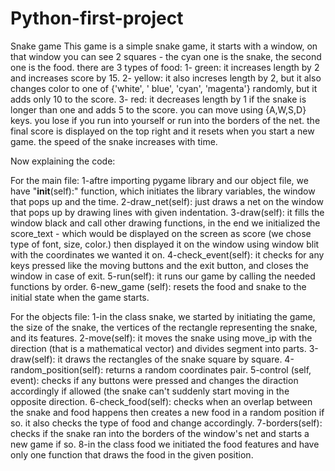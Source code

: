 # Python-first-project
Snake game
This game is a simple snake game, it starts with a window, on that window you can see 2 squares - the cyan one is the snake, the second one is the food.
there are 3 types of food:
1- green: it increases length by 2 and increases score by 15.
2- yellow: it also increses length by 2, but it also changes color to one of {'white', ' blue', 'cyan', 'magenta'} randomly, but it adds only 10 to the score.
3- red: it decreases length by 1 if the snake is longer than one and adds 5 to the score.
you can move using {A,W,S,D} keys.
you lose if you run into yourself or run into the borders of the net.
the final score is displayed on the top right and it resets when you start a new game.
the speed of the snake increases with time.


Now explaining the code:

For the main file:
1-aftre importing pygame library and our object file, we have "__init__(self):" function, which initiates the library variables, the window that pops up and the time.
2-draw_net(self): just draws a net on the window that pops up by drawing lines with given indentation.
3-draw(self): it fills the window black and call other drawing functions, in the end we initialized the score_text - which would be displayed on the screen as score (we chose type of font, size, color.) then displayed it on the window using window blit with the coordinates we wanted it on.
4-check_event(self): it checks for any keys pressed like the moving buttons and the exit button, and closes the window in case of exit.
5-run(self): it runs our game by calling the needed functions by order.
6-new_game (self): resets the food and snake to the initial state when the game starts.

For the objects file:
1-in the class snake, we started by initiating the game, the size of the snake, the vertices of the rectangle representing the snake, and its features.
2-move(self): it moves the snake using move_ip with the direction (that is a mathematical vector) and divides segment into parts.
3-draw(self): it draws the rectangles of the snake square by square.
4-random_position(self): returns a random coordinates pair.
5-control (self, event): checks if any buttons were pressed and changes the diraction accordingly if allowed (the snake can't suddenly start moving in the opposite direction.
6-check_food(self): checks when an overlap between the snake and food happens then creates a new food in a random position if so. it also checks the type of food and change accordingly.
7-borders(self): checks if the snake ran into the borders of the window's net and starts a new game if so.
8-in the class food we initiated the food features and have only one function that draws the food in the given position.
